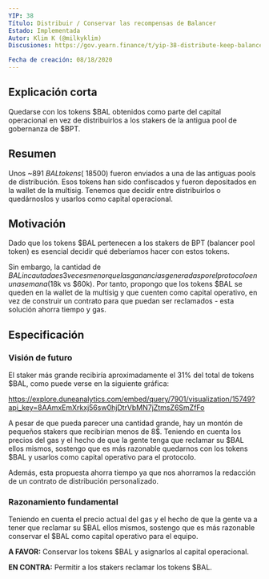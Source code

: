 ```yaml
---
YIP: 38
Título: Distribuir / Conservar las recompensas de Balancer
Estado: Implementada
Autor: Klim K (@milkyklim)
Discusiones: https://gov.yearn.finance/t/yip-38-distribute-keep-balancer-rewards/2436

Fecha de creación: 08/18/2020
---
```


<!--You can leave these HTML comments in your merged SIP and delete the visible duplicate text guides, they will not appear and may be helpful to refer to if you edit it again. This is the suggested template for new SIPs. Note that an SIP number will be assigned by an editor. When opening a pull request to submit your SIP, please use an abbreviated title in the filename, `sip-draft_title_abbrev.md`. The title should be 44 characters or less.-->

## Explicación corta
<!--"If you can't explain it simply, you don't understand it well enough." Simply describe the outcome the proposed changes intends to achieve. This should be non-technical and accessible to a casual community member.-->

Quedarse con los tokens $BAL obtenidos como parte del capital operacional en vez de distribuirlos a los stakers de la antigua pool de gobernanza de $BPT.


## Resumen
<!--A short (~200 word) description of the proposed change, the abstract should clearly describe the proposed change. This is what *will* be done if the SIP is implemented, not *why* it should be done or *how* it will be done. If the SIP proposes deploying a new contract, write, "we propose to deploy a new contract that will do x".-->

Unos ~891 $BAL tokens (~18500$) fueron enviados a una de las antiguas pools de distribución. Esos tokens han sido confiscados y fueron depositados en la wallet de la multisig. Tenemos que decidir entre distribuirlos o quedárnoslos y usarlos como capital operacional.

## Motivación
<!--This is the problem statement. This is the *why* of the SIP. It should clearly explain *why* the current state of the protocol is inadequate.  It is critical that you explain *why* the change is needed, if the SIP proposes changing how something is calculated, you must address *why* the current calculation is innaccurate or wrong. This is not the place to describe how the SIP will address the issue!-->
Dado que los tokens $BAL pertenecen a los stakers de BPT (balancer pool token) es esencial decidir qué deberíamos hacer con estos tokens.

Sin embargo, la cantidad de $BAL incautada es 3 veces menor que las ganancias generadas por el protocolo en una semana ($18k vs $60k). Por tanto, propongo que los tokens $BAL se queden en la wallet de la multisig y que cuenten como capital operativo, en vez de construir un contrato para que puedan ser reclamados - esta solución ahorra tiempo y gas.

## Especificación
<!--The specification should describe the syntax and semantics of any new feature, there are five sections
1. Overview
2. Rationale
3. Technical Specification
4. Test Cases
5. Configurable Values
-->

### Visión de futuro
<!--This is a high level overview of *how* the SIP will solve the problem. The overview should clearly describe how the new feature will be implemented.-->

El staker más grande recibiría aproximadamente el 31% del total de tokens $BAL, como puede verse en la siguiente gráfica: 

https://explore.duneanalytics.com/embed/query/7901/visualization/15749?api_key=8AAmxEmXrkxj56sw0hjDtrVbMN7jZtmsZ6SmZfFo 

A pesar de que pueda parecer una cantidad grande, hay un montón de pequeños stakers que recibirían menos de 8$. Teniendo en cuenta los precios del gas y el hecho de que la gente tenga que reclamar su $BAL ellos mismos, sostengo que es más razonable quedarnos con los tokens $BAL y usarlos como capital operativo para el protocolo.

Además, esta propuesta ahorra tiempo ya que nos ahorramos la redacción de un contrato de distribución personalizado.


### Razonamiento fundamental
<!--This is where you explain the reasoning behind how you propose to solve the problem. Why did you propose to implement the change in this way, what were the considerations and trade-offs. The rationale fleshes out what motivated the design and why particular design decisions were made. It should describe alternate designs that were considered and related work. The rationale may also provide evidence of consensus within the community, and should discuss important objections or concerns raised during discussion.-->

Teniendo en cuenta el precio actual del gas y el hecho de que la gente va a tener que reclamar su $BAL ellos mismos, sostengo que es más razonable  conservar el $BAL como capital operativo para el equipo.

**A FAVOR:** Conservar los tokens $BAL y asignarlos al capital operacional.

**EN CONTRA:** Permitir a los stakers reclamar los tokens $BAL.
